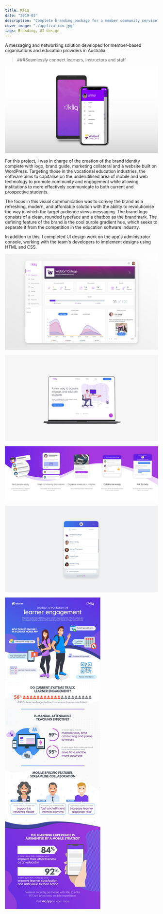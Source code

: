```yaml
---
title: Kliq
date: "2019-03"
description: "Complete branding package for a member community service"
cover_image: "./application.jpg"
tags: Branding, UI design
---
```


A messaging and networking solution developed for member-based organisations and education providers in Australia.
> ###Seamlessly connect learners, instructors and staff

![Kliq App](./deck.jpg)

For this project, I was in charge of the creation of the brand identity complete with logo, brand guide, marketing collateral and a website built on WordPress. Targeting those in the vocational education industries, the software aims to capitalise on the underutilised area of mobile and web technology to promote community and engagement while allowing institutions to more effectively communicate to both current and prospective students.

The focus in this visual communication was to convey the brand as a refreshing, modern, and affordable solution with the ability to revolutionise the way in which the target audience views messaging. The brand logo consists of a clean, rounded typeface and a chatbox as the brandmark. The defining feature of the brand is the cool purple gradient hue, which seeks to separate it from the competition in the education software industry.

In addition to this, I completed UI design work on the app's administrator console, working with the team's developers to implement designs using HTML and CSS.

![Application Console](./application.jpg)

![Corporate Website](./website.jpg)

![App Onboarding](./onboarding.jpg)

![Desktop Messaging Interface](./messaging.png)

![Promotional Infographic](./infographic.jpg)

